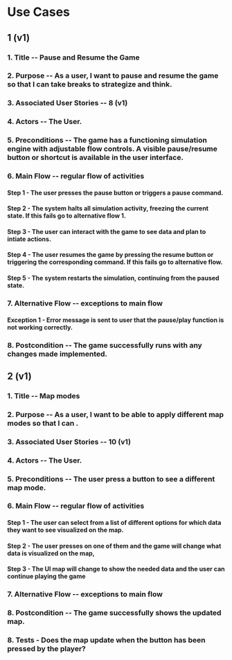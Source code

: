 # Use Cases

## 1 (v1)

### 1. Title -- Pause and Resume the Game

### 2. Purpose -- As a user, I want to pause and resume the game so that I can take breaks to strategize and think.

### 3. Associated User Stories -- 8 (v1)

### 4. Actors -- The User.

### 5. Preconditions -- The game has a functioning simulation engine with adjustable flow controls. A visible pause/resume button or shortcut is available in the user interface.

### 6. Main Flow -- regular flow of activities

#### Step 1 - The user presses the pause button or triggers a pause command.

#### Step 2 - The system halts all simulation activity, freezing the current state. If this fails go to alternative flow 1.

#### Step 3 - The user can interact with the game to see data and plan to intiate actions.

#### Step 4 - The user resumes the game by pressing the resume button or triggering the corresponding command. If this fails go to alternative flow.

#### Step 5 - The system restarts the simulation, continuing from the paused state.

### 7. Alternative Flow -- exceptions to main flow

#### Exception 1 - Error message is sent to user that the pause/play function is not working correctly.

### 8. Postcondition -- The game successfully runs with any changes made implemented.

## 2 (v1)

### 1. Title -- Map modes

### 2. Purpose -- As a user, I want to be able to apply different map modes so that I can .

### 3. Associated User Stories -- 10 (v1)

### 4. Actors -- The User.

### 5. Preconditions -- The user press a button to see a different map mode.

### 6. Main Flow -- regular flow of activities

#### Step 1 - The user can select from a list of different options for which data they want to see visualized on the map.

#### Step 2 - The user presses on one of them and the game will change what data is visualized on the map,

#### Step 3 - The UI map will change to show the needed data and the user can continue playing the game

### 7. Alternative Flow -- exceptions to main flow

### 8. Postcondition -- The game successfully shows the updated map.

### 8. Tests - Does the map update when the button has been pressed by the player?

